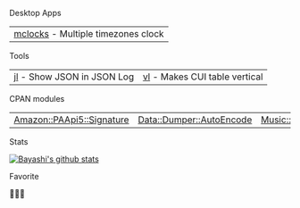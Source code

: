 Desktop Apps

<table>
<tr>
  <td><a href="https://github.com/bayashi/mclocks" title="Multiple timezones clock" target="_blank">mclocks</a> - Multiple timezones clock</td>
</tr>
</table>

Tools

<table>
<tr>
  <td><a href="https://metacpan.org/pod/distribution/App-jl/script/jl" title="Show JSON in JSON Log" target="_blank">jl</a> - Show JSON in JSON Log</td>
  <td><a href="https://metacpan.org/pod/distribution/App-vl/script/vl" title="Makes CUI table vertical" target="_blank">vl</a> - Makes CUI table vertical</td>
</tr>
</table>

CPAN modules

<table>
<tr>
  <td><a href="https://metacpan.org/pod/Amazon::PAApi5::Signature" title="Amazon Product Advertising API(PA-API) 5.0 Helper" target="_blank">Amazon::PAApi5::Signature</a></td>
  <td><a href="https://metacpan.org/pod/Data::Dumper::AutoEncode" title="Dump with recursive encoding" target="_blank">Data::Dumper::AutoEncode</a></td>
  <td><a href="https://metacpan.org/pod/Music::Chord::Note" title="Get Chord Tone List from Chord Name" target="_blank">Music::Chord::Note</a></td>
</tr>
</table>

Stats

[![Bayashi's github stats](https://github-readme-stats.vercel.app/api?username=bayashi)](https://github.com/anuraghazra/github-readme-stats)

Favorite

🍜🍛🍺
